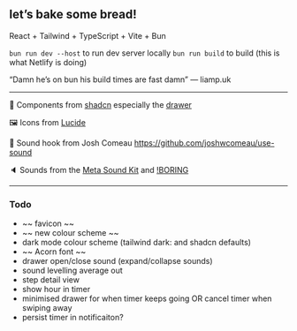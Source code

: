 ## let’s bake some bread!

React + Tailwind + TypeScript + Vite + Bun

`bun run dev --host` to run dev server locally
`bun run build` to build (this is what Netlify is doing)

“Damn he’s on bun his build times are fast damn” — liamp.uk

---

🧰 Components from [shadcn](https://ui.shadcn.com/) especially the [drawer](https://ui.shadcn.com/docs/components/drawer)

🖼️ Icons from [Lucide](https://lucide.dev/)

🎣 Sound hook from Josh Comeau https://github.com/joshwcomeau/use-sound

🔈 Sounds from the [Meta Sound Kit](https://design.facebook.com/toolsandresources/sound-kit-for-prototypes/) and [!BORING](https://andyworksco.notion.site/Boring-Sounds-d92a136378114eceb1898313acb673f0?pvs=4)


---

### Todo

* ~~ favicon ~~
* ~~ new colour scheme ~~
* dark mode colour scheme (tailwind dark: and shadcn defaults)
* ~~ Acorn font ~~
* drawer open/close sound (expand/collapse sounds)
* sound levelling average out
* step detail view
* show hour in timer
* minimised drawer for when timer keeps going OR cancel timer when swiping away
* persist timer in notificaiton?